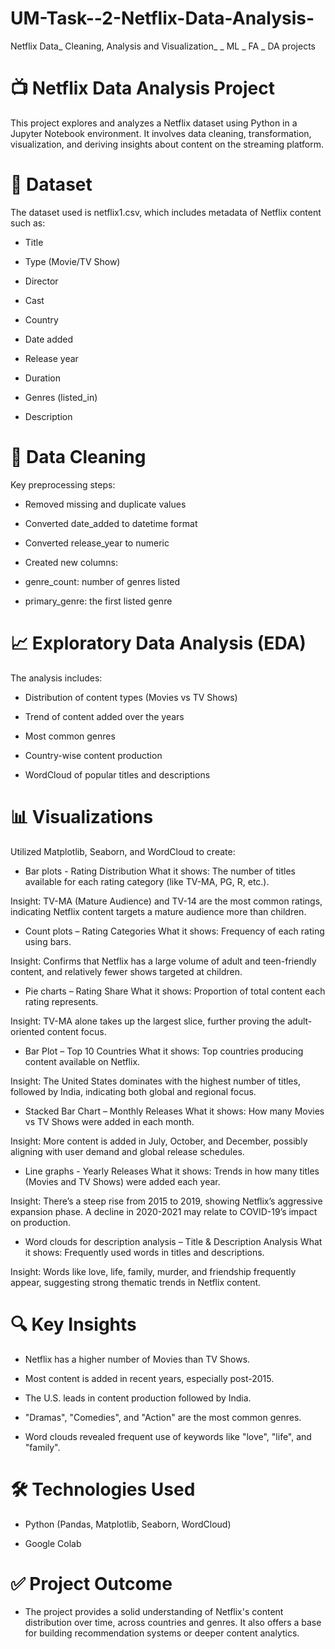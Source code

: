 # UM-Task--2-Netflix-Data-Analysis-
Netflix Data_ Cleaning, Analysis and Visualization_ _ ML _ FA _ DA projects


# 📺 Netflix Data Analysis Project
This project explores and analyzes a Netflix dataset using Python in a Jupyter Notebook environment. It involves data cleaning, transformation, visualization, and deriving insights about content on the streaming platform.

# 📁 Dataset
The dataset used is netflix1.csv, which includes metadata of Netflix content such as:

* Title

* Type (Movie/TV Show)

* Director

* Cast

* Country

* Date added

* Release year

* Duration

* Genres (listed_in)

* Description

# 🧹 Data Cleaning
Key preprocessing steps:

* Removed missing and duplicate values

* Converted date_added to datetime format

* Converted release_year to numeric

* Created new columns:

* genre_count: number of genres listed

* primary_genre: the first listed genre

# 📈 Exploratory Data Analysis (EDA)
The analysis includes:

* Distribution of content types (Movies vs TV Shows)

* Trend of content added over the years

* Most common genres

* Country-wise content production

* WordCloud of popular titles and descriptions

# 📊 Visualizations
Utilized Matplotlib, Seaborn, and WordCloud to create:

* Bar plots - Rating Distribution
    What it shows: The number of titles available for each rating category (like TV-MA, PG, R, etc.).

Insight: TV-MA (Mature Audience) and TV-14 are the most common ratings, indicating Netflix content targets a mature audience more than children.


* Count plots  – Rating Categories
    What it shows: Frequency of each rating using bars.

Insight: Confirms that Netflix has a large volume of adult and teen-friendly content, and relatively fewer shows targeted at children.


* Pie charts – Rating Share
   What it shows: Proportion of total content each rating represents.

Insight: TV-MA alone takes up the largest slice, further proving the adult-oriented content focus.


* Bar Plot – Top 10 Countries
   What it shows: Top countries producing content available on Netflix.

Insight: The United States dominates with the highest number of titles, followed by India, indicating both global and regional focus.


* Stacked Bar Chart – Monthly Releases
   What it shows: How many Movies vs TV Shows were added in each month.

Insight: More content is added in July, October, and December, possibly aligning with user demand and global release schedules.


* Line graphs - Yearly Releases
   What it shows: Trends in how many titles (Movies and TV Shows) were added each year.

Insight: There’s a steep rise from 2015 to 2019, showing Netflix’s aggressive expansion phase. A decline in 2020-2021 may relate to COVID-19’s impact on production.



* Word clouds for description analysis – Title & Description Analysis
   What it shows: Frequently used words in titles and descriptions.

Insight: Words like love, life, family, murder, and friendship frequently appear, suggesting strong thematic trends in Netflix content.


# 🔍 Key Insights
* Netflix has a higher number of Movies than TV Shows.

* Most content is added in recent years, especially post-2015.

* The U.S. leads in content production followed by India.

* "Dramas", "Comedies", and "Action" are the most common genres.

* Word clouds revealed frequent use of keywords like "love", "life", and "family".

# 🛠️ Technologies Used
* Python (Pandas, Matplotlib, Seaborn, WordCloud)

* Google Colab

# ✅ Project Outcome
* The project provides a solid understanding of Netflix's content distribution over time, across countries and genres. It also offers a base for building recommendation systems or deeper content analytics.
